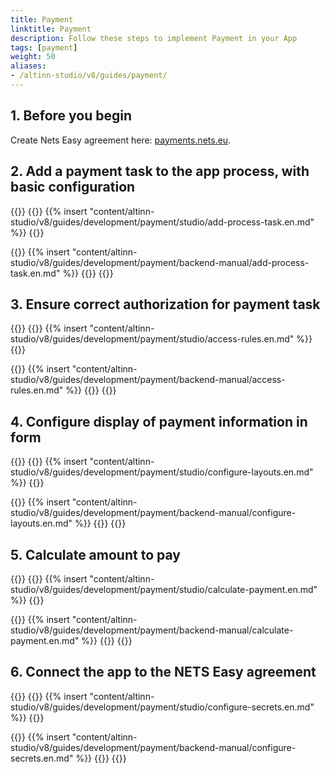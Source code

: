 ```yaml
---
title: Payment
linktitle: Payment
description: Follow these steps to implement Payment in your App
tags: [payment]
weight: 50
aliases:
- /altinn-studio/v8/guides/payment/
---
```


## 1. Before you begin
Create Nets Easy agreement here: [payments.nets.eu](https://payments.nets.eu/nb-NO/checkout).

<!-- Legg til betalingsoppgave i appens prosess -->
## 2. Add a payment task to the app process, with basic configuration

{{<content-version-selector classes="border-box">}}
{{<content-version-container version-label="Altinn Studio Designer">}}
{{% insert "content/altinn-studio/v8/guides/development/payment/studio/add-process-task.en.md" %}}
{{</content-version-container>}}

{{<content-version-container version-label="Manual setup">}}
{{% insert "content/altinn-studio/v8/guides/development/payment/backend-manual/add-process-task.en.md" %}}
{{</content-version-container>}}
{{</content-version-selector>}}


<!-- Gi tilganger til den som skal betale-->
## 3. Ensure correct authorization for payment task
{{<content-version-selector classes="border-box">}}
{{<content-version-container version-label="Altinn Studio Designer">}}
{{% insert "content/altinn-studio/v8/guides/development/payment/studio/access-rules.en.md" %}}
{{</content-version-container>}}

{{<content-version-container version-label="Manual setup">}}
{{% insert "content/altinn-studio/v8/guides/development/payment/backend-manual/access-rules.en.md" %}}
{{</content-version-container>}}
{{</content-version-selector>}}


<!--Konfigurer visning av betalingsinformasjon-->
## 4. Configure display of payment information in form
{{<content-version-selector classes="border-box">}}
{{<content-version-container version-label="Altinn Studio Designer">}}
{{% insert "content/altinn-studio/v8/guides/development/payment/studio/configure-layouts.en.md" %}}
{{</content-version-container>}}

{{<content-version-container version-label="Manual setup">}}
{{% insert "content/altinn-studio/v8/guides/development/payment/backend-manual/configure-layouts.en.md" %}}
{{</content-version-container>}}
{{</content-version-selector>}}


<!--Beregn hva som skal betales-->
## 5. Calculate amount to pay
{{<content-version-selector classes="border-box">}}
{{<content-version-container version-label="Altinn Studio Designer">}}
{{% insert "content/altinn-studio/v8/guides/development/payment/studio/calculate-payment.en.md" %}}
{{</content-version-container>}}

{{<content-version-container version-label="Manual setup">}}
{{% insert "content/altinn-studio/v8/guides/development/payment/backend-manual/calculate-payment.en.md" %}}
{{</content-version-container>}}
{{</content-version-selector>}}


<!--Koble appen til NETS Easy avtalen-->
## 6. Connect the app to the NETS Easy agreement
{{<content-version-selector classes="border-box">}}
{{<content-version-container version-label="Altinn Studio Designer">}}
{{% insert "content/altinn-studio/v8/guides/development/payment/studio/configure-secrets.en.md" %}}
{{</content-version-container>}}

{{<content-version-container version-label="Manual setup">}}
{{% insert "content/altinn-studio/v8/guides/development/payment/backend-manual/configure-secrets.en.md" %}}
{{</content-version-container>}}
{{</content-version-selector>}}

